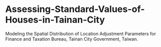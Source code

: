 # Assessing-Standard-Values-of-Houses-in-Tainan-City
Modeling the Spatial Distribution of Location Adjustment Parameters for Finance and Taxation Bureau, Tainan City Government, Taiwan.
